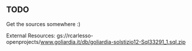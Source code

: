 
TODO
----

Get the sources somewhere :)

External Resources:
gs://rcarlesso-openprojects/www.goliardia.it/db/goliardia-solstizio12-Sql33291_1.sql.zip

